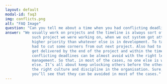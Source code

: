 ```yaml
---
layout: default
modal-id: faq3
img: conflicts.png
alt: "FAQ Image"
question: "Can you tell me about a time when you had conflicting deadlines, what did you do?"
answer: "We usually work on projects and the timeline is always sort of packed with tasks or stories. Its just one of
            such project we were working on, when we out system got attacked by hackers. So, security definitely has got
            higher priority than whatever else is in development. To tackle that, we had to work extra hours but still
            had to cut some corners from out next project. Also had to re-prioritise to ensure that the best value will
            get delivered by the end of the project and within the timeline. That’s what had happened, but in general,
            conflicting deadlines can be almost avoid with the right level of communication, transparency and dependency
            management. So that, in most of the cases, no one else is waiting for the work to be delivered by someone
            else. It’s all about keep unlocking others before the other get to that stage. So, I’d say its about having
            the right culture and discipline in the organisation. Sure, that won’t eliminate the conflicts 100%, but
            you’ll see that they can be avoided in most of the cases."
---
```

